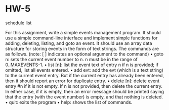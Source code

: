 HW-5
====

schedule list

For this assignment, write a simple events management program.
It should use a simple command-line interface and implement simple functions for adding, deleting, listing, and goto an event. It should use an array data structure for storing events in the form of text strings. The commands are as follows. (note: [ ] indicates an optional argument to the command)
•	goto n: sets the current event number to n. n must be in the range of 0..MAXEVENTS-1.
•	list [n]: list the event text of entry n if n is provided; if omitted, list all events entered.
•	add evt: add the evt (which is a text string) to the current event entry. But if the current entry has already been entered, then it should report an error for duplicate entry.
•	delete [n]: delete event entry #n if it is not empty. If n is not provided, then delete the current entry. In either case, if it is empty, then an error message should be printed saying that the entry (with the event number) is empty, and that nothing is deleted.
•	quit: exits the program
•	help: shows the list of commands.
